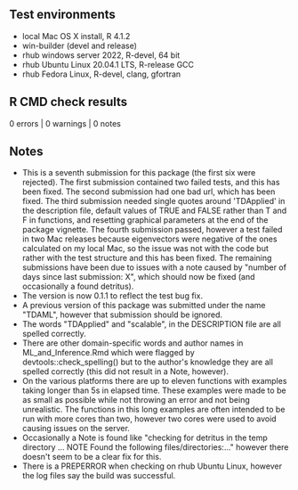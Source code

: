 
## Test environments
* local Mac OS X install, R 4.1.2
* win-builder (devel and release)
* rhub windows server 2022, R-devel, 64 bit
* rhub Ubuntu Linux 20.04.1 LTS, R-release GCC
* rhub Fedora Linux, R-devel, clang, gfortran

## R CMD check results

0 errors | 0 warnings | 0 notes

## Notes

* This is a seventh submission for this package (the first six were rejected). The first submission contained two failed tests, and this has been fixed. The second submission had one bad url, which has been fixed. The third submission needed single quotes around 'TDApplied' in the description file, default values of TRUE and FALSE rather than T and F in functions, and resetting graphical parameters at the end of the package vignette. The fourth submission passed, however a test failed in two Mac releases because eigenvectors were negative of the ones calculated on my local Mac, so the issue was not with the code but rather with the test structure and this has been fixed. The remaining submissions have been due to issues with a note caused by "number of days since last submission: X", which should now be fixed (and occasionally a found detritus).
* The version is now 0.1.1 to reflect the test bug fix.
* A previous version of this package was submitted under the name "TDAML", however that submission should be ignored.
* The words "TDApplied" and "scalable", in the DESCRIPTION file are all spelled correctly. 
* There are other domain-specific words and author names in ML_and_Inference.Rmd which were flagged by devtools::check_spelling() but to the author's knowledge they are all spelled correctly (this did not result in a Note, however).
* On the various platforms there are up to eleven functions with examples taking longer than 5s in elapsed time. These examples were made to be as small as possible while not throwing an error and not being unrealistic. The functions in this long examples are often intended to be run with more cores than two, however two cores were used to avoid causing issues on the server.
* Occasionally a Note is found like "checking for detritus in the temp directory ... NOTE
  Found the following files/directories:..." however there doesn't seem to be a clear fix for this.
* There is a PREPERROR when checking on rhub Ubuntu Linux, however the log files say the build was successful.
